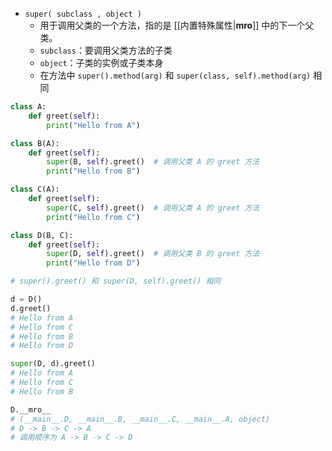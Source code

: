 - `super( subclass , object )`
	- 用于调用父类的一个方法，指的是 [[内置特殊属性|__mro__]] 中的下一个父类。
	- `subclass`：要调用父类方法的子类
	- `object`：子类的实例或子类本身
	- 在方法中 `super().method(arg)` 和 `super(class, self).method(arg)` 相同
```python
class A:
    def greet(self):
        print("Hello from A")

class B(A):
    def greet(self):
        super(B, self).greet()  # 调用父类 A 的 greet 方法
        print("Hello from B")

class C(A):
    def greet(self):
        super(C, self).greet()  # 调用父类 A 的 greet 方法
        print("Hello from C")

class D(B, C):
    def greet(self):
        super(D, self).greet()  # 调用父类 B 的 greet 方法
        print("Hello from D")

# super().greet() 和 super(D, self).greet() 相同

d = D()
d.greet()
# Hello from A
# Hello from C
# Hello from B
# Hello from D

super(D, d).greet()
# Hello from A
# Hello from C
# Hello from B

D.__mro__
# (__main__.D, __main__.B, __main__.C, __main__.A, object)
# D -> B -> C -> A
# 调用顺序为 A -> B -> C -> D
```